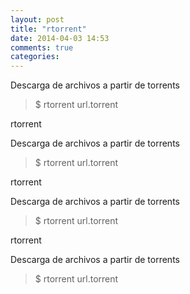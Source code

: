 ```yaml
---
layout: post
title: "rtorrent"
date: 2014-04-03 14:53
comments: true
categories: 
---
```

Descarga de archivos a partir de torrents

>$ rtorrent url.torrent

rtorrent

Descarga de archivos a partir de torrents

>$ rtorrent url.torrent

rtorrent

Descarga de archivos a partir de torrents

>$ rtorrent url.torrent

rtorrent

Descarga de archivos a partir de torrents

>$ rtorrent url.torrent

